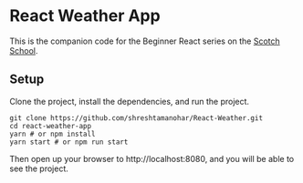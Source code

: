# React Weather App

This is the companion code for the Beginner React series on the [Scotch School](https://school.scotch.io/).

## Setup

Clone the project, install the dependencies, and run the project.

```
git clone https://github.com/shreshtamanohar/React-Weather.git
cd react-weather-app
yarn # or npm install
yarn start # or npm run start
```

Then open up your browser to http://localhost:8080, and you will be able to see the project.


